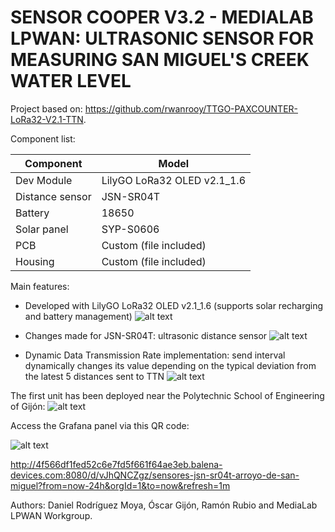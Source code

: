 # SENSOR COOPER V3.2 - MEDIALAB LPWAN: ULTRASONIC SENSOR FOR MEASURING SAN MIGUEL'S CREEK WATER LEVEL

Project based on: https://github.com/rwanrooy/TTGO-PAXCOUNTER-LoRa32-V2.1-TTN.

Component list:

| Component  | Model |
| ------------- | ------------- |
| Dev Module  | LilyGO LoRa32 OLED v2.1_1.6  |
| Distance sensor  | JSN-SR04T  |
| Battery  | 18650  |
| Solar panel  | SYP-S0606  |
| PCB  | Custom (file included)  |
| Housing  | Custom (file included)  |

Main features:

- Developed with LilyGO LoRa32 OLED v2.1_1.6 (supports solar recharging and battery management)
![alt text](https://github.com/medialablpwan/waterlevelcontrol/blob/main/pics/Screenshot%202023-11-13%20194151.png)

- Changes made for JSN-SR04T: ultrasonic distance sensor
![alt text](https://github.com/medialablpwan/waterlevelcontrol/blob/main/pics/61rPJNXbuNL._AC_UF894%2C1000_QL80_.jpg)

- Dynamic Data Transmission Rate implementation: send interval dynamically changes its value depending on the typical deviation from the latest 5 distances sent to TTN
![alt text](https://github.com/medialablpwan/waterlevelcontrol/blob/main/pics/Screenshot%202023-11-06%20131622.png)

The first unit has been deployed near the Polytechnic School of Engineering of Gijón:
![alt text](https://github.com/medialablpwan/waterlevelcontrol/blob/main/pics/9_Sensor%20Cooper%20en%20Arroyo%20de%20San%20Miguel.jpg)

Access the Grafana panel via this QR code:

![alt text](https://github.com/medialablpwan/waterlevelcontrol/blob/main/pics/qrcode_4f566df1fed52c6e7fd5f661f64ae3eb.balena-devices.com.png)

http://4f566df1fed52c6e7fd5f661f64ae3eb.balena-devices.com:8080/d/vJhQNCZgz/sensores-jsn-sr04t-arroyo-de-san-miguel?from=now-24h&orgId=1&to=now&refresh=1m

Authors: Daniel Rodríguez Moya, Óscar Gijón, Ramón Rubio and MediaLab LPWAN Workgroup.
